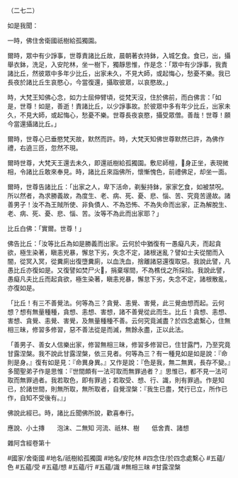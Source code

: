 （二七二）

如是我聞：

一時，佛住舍衛國祇樹給孤獨園。

爾時，眾中有少諍事，世尊責諸比丘故，晨朝著衣持鉢，入城乞食。食已，出，攝舉衣鉢，洗足，入安陀林，坐一樹下，獨靜思惟，作是念：「眾中有少諍事，我責諸比丘，然彼眾中多年少比丘，出家未久，不見大師，或起悔心，愁憂不樂。我已長夜於諸比丘生哀愍心，今當復還，攝取彼眾，以哀愍故。」

時，大梵王知佛心念，如力士屈伸臂頃，從梵天沒，住於佛前，而白佛言：「如是，世尊！如是，善逝！責諸比丘，以少諍事故。於彼眾中多有年少比丘，出家未久，不見大師，或起悔心，愁憂不樂。世尊長夜哀愍，攝受眾僧。善哉！世尊！願今當還攝諸比丘。」

爾時，世尊心已垂愍梵天故，默然而許。時，大梵天知佛世尊默然已許，為佛作禮，右遶三匝，忽然不現。

爾時世尊，大梵天王還去未久，即還祇樹給孤獨園。敷尼師檀，𣫍身正坐，表現微相，令諸比丘敢來奉見。時，諸比丘來詣佛所，懷慚愧色，前禮佛足，却坐一面。

爾時，世尊告諸比丘：「出家之人，卑下活命，剃髮持鉢，家家乞食，如被禁呪。所以然者，為求勝義故，為度生、老、病、死、憂、悲、惱、苦、究竟苦邊故。諸善男子！汝不為王賊所使、非負債人、不為恐怖、不為失命而出家，正為解脫生、老、病、死、憂、悲、惱、苦。汝等不為此而出家耶？」

比丘白佛：「實爾。世尊！」

佛告比丘：「汝等比丘為如是勝義而出家。云何於中猶復有一愚癡凡夫，而起貪欲，極生染著，瞋恚兇暴，懈怠下劣，失念不定，諸根迷亂？譬如士夫從闇而入闇，從冥入冥，從糞廁出復墮糞廁，以血洗血，捨離諸惡還復取惡。我說此譬，凡愚比丘亦復如是。又復譬如焚尸火𣕊，捐棄塜間，不為樵伐之所採拾。我說此譬，愚癡凡夫比丘而起貪欲，極生染著，瞋恚兇暴，懈怠下劣，失念不定，諸根散亂，亦復如是。

「比丘！有三不善覺法。何等為三？貪覺、恚覺、害覺，此三覺由想而起。云何想？想有無量種種，貪想、恚想、害想，諸不善覺從此而生。比丘！貪想、恚想、害想、貪覺、恚覺、害覺，及無量種種不善。云何究竟滅盡？於四念處繫心，住無相三昧，修習多修習，惡不善法從是而滅，無餘永盡，正以此法。

「善男子、善女人信樂出家，修習無相三昧，修習多修習已，住甘露門，乃至究竟甘露涅槃。我不說此甘露涅槃，依三見者。何等為三？有一種見如是如是說：『命則是身。』復有如是見：『命異身異。』又作是說：『色是我，無二無異，長存不變。』多聞聖弟子作是思惟：『世間頗有一法可取而無罪過者？』思惟已，都不見一法可取而無罪過者。我若取色，即有罪過；若取受、想、行、識，則有罪過。作是知已，於諸世間，則無所取，無所取者，自覺涅槃：『我生已盡，梵行已立，所作已作，自知不受後有。』」

佛說此經已。時，諸比丘聞佛所說，歡喜奉行。

應說、小土摶　　泡沫、二無知
河流、祇林、樹　　低舍責、諸想

雜阿含經卷第十

#國家/舍衛國
#地名/祇樹給孤獨園
#地名/安陀林
#四念住/於四念處繫心
#五蘊/色
#五蘊/受
#五蘊/想
#五蘊/行
#五蘊/識
#無相三昧
#甘露涅槃

